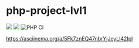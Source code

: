 # php-project-lvl1
<a href="https://codeclimate.com/github/ElenaIzotova8/php-project-lvl1/maintainability"><img src="https://api.codeclimate.com/v1/badges/b4d07e3a2f919ba5b11a/maintainability" /></a>
<a href="https://codeclimate.com/github/ElenaIzotova8/php-project-lvl1/test_coverage"><img src="https://api.codeclimate.com/v1/badges/b4d07e3a2f919ba5b11a/test_coverage" /></a>
![PHP CI](https://github.com/ElenaIzotova8/php-project-lvl1/workflows/PHP%20CI/badge.svg)

https://asciinema.org/a/5Fk7znEQ47nbrYjJeyLl42Ipl
